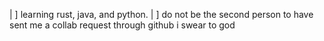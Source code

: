 
|   ] learning rust, java, and python.
|   ] do not be the second person to have sent me a collab request through github i swear to god



<!---
mcresCODE/mcresCODE is a ✨ special ✨ repository because its `README.md` (this file) appears on your GitHub profile.
You can click the Preview link to take a look at your changes.
--->
